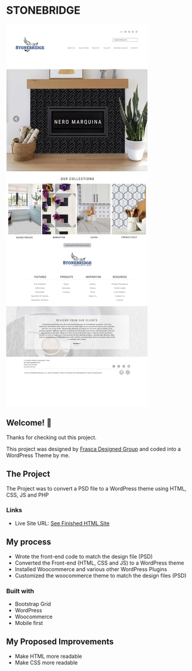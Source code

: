 # STONEBRIDGE


![Design preview for Stonebridge](./images/stonebridge-HOME-PAGE.jpg)

<!-- <p align="center">
  <img 
    src="https://user-images.githubusercontent.com/56215582/163210451-f13f7637-1595-44da-8e29-efe656c56f5c.png"
  >
</p> -->

## Welcome! 👋

Thanks for checking out this project.

This project was designed by [Frasca Designed Group](http://frascadesigngroup.com/) and coded into a WordPress Theme by me.



## The Project

The Project was to convert a PSD file to a WordPress theme using HTML, CSS, JS and PHP



### Links

- Live Site URL: [See Finished HTML Site](https://mos-zaid.github.io/stonebridge/)




## My process

- Wrote the front-end code to match the design file (PSD)
- Converted the Front-end (HTML, CSS and JS) to a WordPress theme
- Installed Woocommerce and various other WordPress Plugins
- Customized the woocommerce theme to match the design files (PSD)

### Built with

- Bootstrap Grid
- WordPress
- Woocommerce
- Mobile first



## My Proposed Improvements
- Make HTML more readable
- Make CSS more readable
